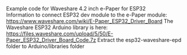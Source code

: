 Example code for Waveshare 4.2 inch e-Paper for ESP32<br>
Information to connect ESP32 dev module to the e-Paper module:<br>
https://www.waveshare.com/wiki/E-Paper_ESP32_Driver_Board
The Waveshare ESP32 Arduino library is here:
https://files.waveshare.com/upload/5/50/E-Paper_ESP32_Driver_Board_Code.7z
Extract the esp32-waveshare-epd folder to Arduino/libraries folder
